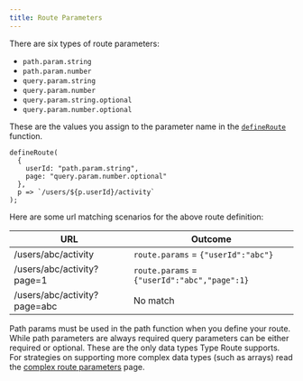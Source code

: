 ```yaml
---
title: Route Parameters
---
```


There are six types of route parameters:

- `path.param.string`
- `path.param.number`
- `query.param.string`
- `query.param.number`
- `query.param.string.optional`
- `query.param.number.optional`

These are the values you assign to the parameter name in the [`defineRoute`](../api-reference/route-definition-builder/define-route.md) function.

```tsx
defineRoute(
  {
    userId: "path.param.string",
    page: "query.param.number.optional"
  },
  p => `/users/${p.userId}/activity`
);
```

Here are some url matching scenarios for the above route definition:

| URL                          | Outcome                                      |
| ---------------------------- | -------------------------------------------- |
| /users/abc/activity          | `route.params` = `{"userId":"abc"}`          |
| /users/abc/activity?page=1   | `route.params` = `{"userId":"abc","page":1}` |
| /users/abc/activity?page=abc | No match                                     |

Path params must be used in the path function when you define your route. While path parameters are always required query parameters can be either required or optional. These are the only data types Type Route supports. For strategies on supporting more complex data types (such as arrays) read the [complex route parameters](./complex-route-paramters.md) page.
